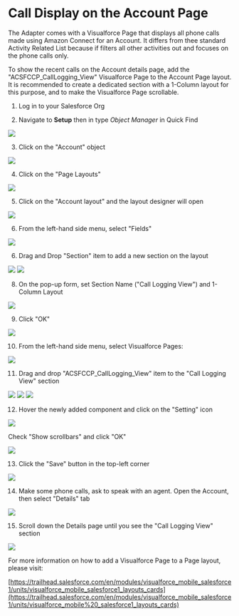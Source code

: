 Call Display on the Account Page
================================

The Adapter comes with a Visualforce Page that displays all phone calls
made using Amazon Connect for an Account. It differs from thee standard
Activity Related List because if filters all other activities out and
focuses on the phone calls only.

To show the recent calls on the Account details page, add the
"ACSFCCP_CallLogging_View" Visualforce Page to the Account Page layout.
It is recommended to create a dedicated section with a 1-Column layout
for this purpose, and to make the Visualforce Page scrollable.

1.  Log in to your Salesforce Org

2.  Navigate to **Setup** then in type *Object Manager* in Quick Find

<img src="../media/image203.png" />

3.  Click on the "Account" object

<img src="../media/image208.png" />

4.  Click on the "Page Layouts"

<img src="../media/image209.png" />

5.  Click on the "Account layout" and the layout designer will open

<img src="../media/image210.png" />

6.  From the left-hand side menu, select "Fields"

<img src="../media/image211.png" />

6.  Drag and Drop "Section" item to add a new section on the layout

<img src="../media/image212.png" />

<img src="../media/image213.png" />

8.  On the pop-up form, set Section Name ("Call Logging View") and 1-Column Layout

<img src="../media/image214.png" />

9.  Click "OK"

<img src="../media/image215.png" />

10. From the left-hand side menu, select Visualforce Pages:

<img src="../media/image216.png" />

11. Drag and drop "ACSFCCP_CallLogging_View" item to the "Call Logging View" section

<img src="../media/image217.png" />

<img src="../media/image218.png" />

<img src="../media/image219.png" />

12. Hover the newly added component and click on the "Setting" icon

<img src="../media/image220.png" />

Check "Show scrollbars" and click "OK"

<img src="../media/image221.png" />

13. Click the "Save" button in the top-left corner

<img src="../media/image222.png" />

14. Make some phone calls, ask to speak with an agent. Open the Account, then select "Details" tab

<img src="../media/image223.png" />

15. Scroll down the Details page until you see the "Call Logging View" section

<img src="../media/image224.png" />

For more information on how to add a Visualforce Page to a Page layout,
please visit:

[https://trailhead.salesforce.com/en/modules/visualforce_mobile_salesforce1/units/visualforce_mobile_salesforce1_layouts_cards](https://trailhead.salesforce.com/en/modules/visualforce_mobile_salesforce1/units/visualforce_mobile%20_salesforce1_layouts_cards)
